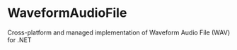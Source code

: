 # WaveformAudioFile
Cross-platform and managed implementation of Waveform Audio File (WAV) for .NET
